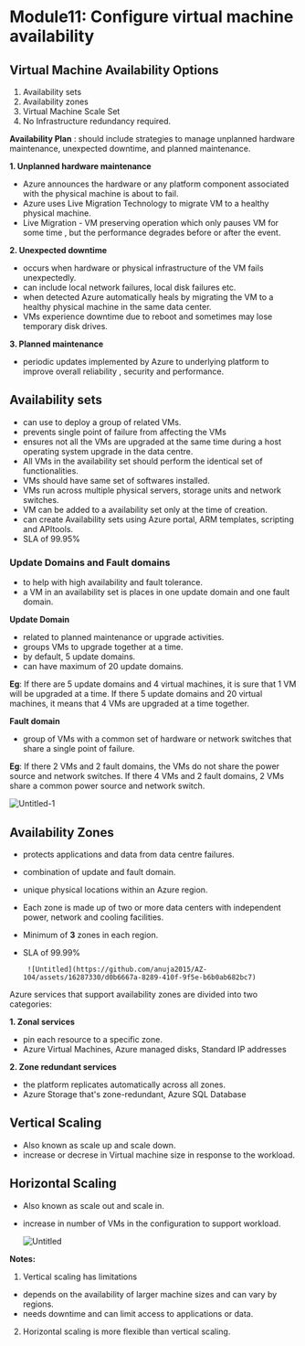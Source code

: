 # Module11: Configure virtual machine availability 

## Virtual Machine Availability Options

1. Availability sets
2. Availability zones
3. Virtual Machine Scale Set
4. No Infrastructure redundancy required. 

__Availability Plan__ : should include strategies to manage unplanned hardware maintenance, unexpected downtime, and planned maintenance.

__1. Unplanned hardware maintenance__

- Azure announces the hardware or any platform component associated with the physical machine is about to fail.
- Azure uses Live Migration Technology to migrate VM to a healthy physical machine.
- Live Migration - VM preserving operation which only pauses VM for some time , but the performance degrades before or after the event.

__2. Unexpected downtime__

- occurs when hardware or physical infrastructure of the VM fails unexpectedly.
- can include local network failures, local disk failures etc.
- when detected Azure automatically heals by migrating the VM to a healthy physical machine in the same data center.
- VMs experience downtime due to reboot and sometimes may lose temporary disk drives.

__3. Planned maintenance__

- periodic updates implemented by Azure to underlying platform to improve overall reliability , security and performance.


## Availability sets

- can use to deploy a group of related VMs.
- prevents single point of failure from affecting the VMs
- ensures not all the VMs are upgraded at the same time during a host operating system upgrade in the data centre.
- All VMs in the availability set should perform the identical set of functionalities.
- VMs should have same set of softwares installed.
- VMs run across multiple physical servers, storage units and network switches.
- VM can be added to a availability set only at the time of creation.
- can create Availability sets using Azure portal, ARM templates, scripting and APItools.
- SLA of 99.95%

### Update Domains and Fault domains

- to help with high availability and fault tolerance.
- a VM in an availability set is places in one update domain and one fault domain.

__Update Domain__

- related to planned maintenance or upgrade activities.
- groups VMs to upgrade together at a time.
- by default, 5 update domains.
- can have maximum of 20 update domains.

__Eg__: If there are 5 update domains and 4 virtual machines, it is sure that 1 VM will be upgraded at a time. If there 5 update domains and 20 virtual machines, it means that 4 VMs are upgraded at a  time together.

__Fault domain__

- group of VMs with a common set of hardware or network switches that share a single point of failure.

__Eg__: If there  2 VMs and 2 fault domains, the VMs do not share the power source and network switches. If there 4 VMs and 2 fault domains, 2 VMs share a common power source and network switch. 

![Untitled-1](https://github.com/anuja2015/AZ-104/assets/16287330/d5c9820a-70e2-49d9-970b-179812de0cea)


## Availability Zones

- protects applications and data from data centre failures.
- combination of update and fault domain.
- unique physical locations within an Azure region.
- Each zone is made up of two or more data centers with independent power, network and cooling facilities.
- Minimum of __3__ zones in each region.
- SLA of 99.99%

       ![Untitled](https://github.com/anuja2015/AZ-104/assets/16287330/d0b6667a-8289-410f-9f5e-b6b0ab682bc7)


Azure services that support availability zones are divided into two categories:

__1. Zonal services__

- pin each resource to a specific zone.
- Azure Virtual Machines, Azure managed disks, Standard IP addresses

__2. Zone redundant services__

- the platform replicates automatically across all zones.
- Azure Storage that's zone-redundant, Azure SQL Database

## Vertical Scaling

- Also known as scale up and scale down.
- increase or decrese in Virtual machine size in response to the workload.

## Horizontal Scaling

- Also known as scale out and scale in.
- increase in number of VMs in the configuration to support workload.

  ![Untitled](https://github.com/anuja2015/AZ-104/assets/16287330/23d242c7-d5d5-4b12-abdd-58f6d96db70c)


__Notes:__

1. Vertical scaling has limitations

- depends on the availability of larger machine sizes and can vary by regions.
- needs downtime and can limit access to applications or data.
  
2. Horizontal scaling is more flexible than vertical scaling.
